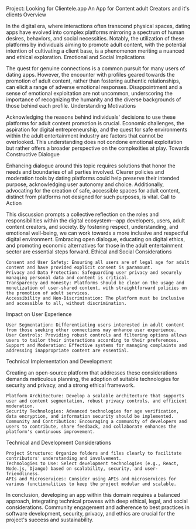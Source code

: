 Project: Looking for Clientele.app
An App for Content adult Creators and it's clients
Overview

In the digital era, where interactions often transcend physical spaces, dating apps have evolved into complex platforms mirroring a spectrum of human desires, behaviors, and social necessities. Notably, the utilization of these platforms by individuals aiming to promote adult content, with the potential intention of cultivating a client base, is a phenomenon meriting a nuanced and ethical exploration.
Emotional and Social Implications

The quest for genuine connections is a common pursuit for many users of dating apps. However, the encounter with profiles geared towards the promotion of adult content, rather than fostering authentic relationships, can elicit a range of adverse emotional responses. Disappointment and a sense of emotional exploitation are not uncommon, underscoring the importance of recognizing the humanity and the diverse backgrounds of those behind each profile.
Understanding Motivations

Acknowledging the reasons behind individuals' decisions to use these platforms for adult content promotion is crucial. Economic challenges, the aspiration for digital entrepreneurship, and the quest for safe environments within the adult entertainment industry are factors that cannot be overlooked. This understanding does not condone emotional exploitation but rather offers a broader perspective on the complexities at play.
Towards Constructive Dialogue

Enhancing dialogue around this topic requires solutions that honor the needs and boundaries of all parties involved. Clearer policies and moderation tools by dating platforms could help preserve their intended purpose, acknowledging user autonomy and choice. Additionally, advocating for the creation of safe, accessible spaces for adult content, distinct from platforms not designed for such purposes, is vital.
Call to Action

This discussion prompts a collective reflection on the roles and responsibilities within the digital ecosystem—app developers, users, adult content creators, and society. By fostering respect, understanding, and emotional well-being, we can work towards a more inclusive and respectful digital environment. Embracing open dialogue, educating on digital ethics, and promoting economic alternatives for those in the adult entertainment sector are essential steps forward.
Ethical and Social Considerations

    Consent and User Safety: Ensuring all users are of legal age for adult content and have provided explicit consent is paramount.
    Privacy and Data Protection: Safeguarding user privacy and securely managing personal data and content is critical.
    Transparency and Honesty: Platforms should be clear on the usage and monetization of user-shared content, with straightforward policies on the promotion of adult services.
    Accessibility and Non-Discrimination: The platform must be inclusive and accessible to all, without discrimination.

Impact on User Experience

    User Segmentation: Differentiating users interested in adult content from those seeking other connections may enhance user experience.
    User Controls: Providing robust controls and filtering options allows users to tailor their interactions according to their preferences.
    Support and Moderation: Effective systems for managing complaints and addressing inappropriate content are essential.

Technical Implementation and Development

Creating an open-source platform that addresses these considerations demands meticulous planning, the adoption of suitable technologies for security and privacy, and a strong ethical framework.

    Platform Architecture: Develop a scalable architecture that supports user and content segmentation, robust privacy controls, and efficient moderation.
    Security Technologies: Advanced technologies for age verification, data encryption, and information security should be implemented.
    Community and Contribution: Encouraging a community of developers and users to contribute, share feedback, and collaborate enhances the platform's continuous improvement.

Technical and Development Considerations

    Project Structure: Organize folders and files clearly to facilitate contributors' understanding and involvement.
    Technologies to Use: Select development technologies (e.g., React, Node.js, Django) based on scalability, security, and user-friendliness.
    APIs and Microservices: Consider using APIs and microservices for various functionalities to keep the project modular and scalable.

In conclusion, developing an app within this domain requires a balanced approach, integrating technical prowess with deep ethical, legal, and social considerations. Community engagement and adherence to best practices in software development, security, privacy, and ethics are crucial for the project's success and sustainability.

